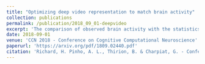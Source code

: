 ```yaml
---
title: "Optimizing deep video representation to match brain activity"
collection: publications
permalink: /publication/2018_09_01-deepvideo
excerpt: 'The comparison of observed brain activity with the statistics generated by artificial intelligence systems is useful to probe brain functional organization under ecological conditions. Here we study fMRI activity in ten subjects watching color natural movies and compute deep representations of these movies with an architecture that relies on optical flow and image content. The association of activity in visual areas with the different layers of the deep architecture displays complexity-related contrasts across visual areas and reveals a striking foveal/peripheral dichotomy.'
date: 2018-09-01
venue: 'CCN 2018 - Conference on Cognitive Computational Neuroscience'
paperurl: 'https://arxiv.org/pdf/1809.02440.pdf'
citation: 'Richard, H. Pinho, A. L., Thirion, B. & Charpiat, G. - Conference on Cognitive Computational Neuroscience, 2018'
---
```

